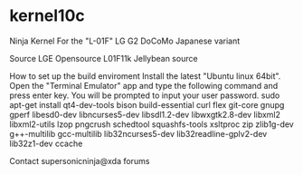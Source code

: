 kernel10c
=========
Ninja Kernel
For the "L-01F" LG G2 DoCoMo Japanese variant


Source
LGE Opensource L01F11k Jellybean source


How to set up the build enviroment
Install the latest "Ubuntu linux 64bit".
Open the "Terminal Emulator" app and type the following command and press enter key. You will be prompted to input your user password.
sudo apt-get install qt4-dev-tools bison build-essential curl flex git-core gnupg gperf libesd0-dev libncurses5-dev libsdl1.2-dev libwxgtk2.8-dev libxml2 libxml2-utils lzop pngcrush schedtool squashfs-tools xsltproc zip zlib1g-dev g++-multilib gcc-multilib lib32ncurses5-dev lib32readline-gplv2-dev lib32z1-dev ccache


Contact
supersonicninja@xda forums
